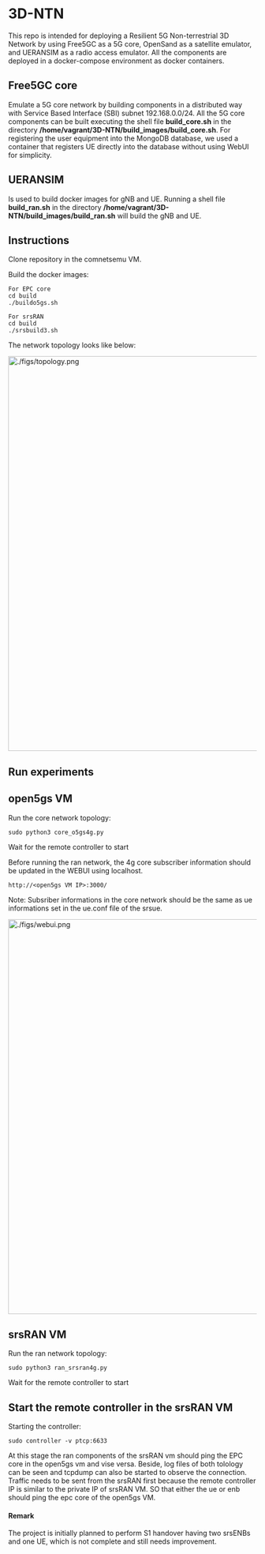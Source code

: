 # 3D-NTN
This repo is intended for deploying a Resilient 5G Non-terrestrial 3D Network by using Free5GC as a 5G core, OpenSand as a satellite emulator, and UERANSIM as a radio access emulator. All the components are deployed in a docker-compose environment as docker containers.

## Free5GC core
Emulate a 5G core network by building components in a distributed way with Service Based Interface (SBI) subnet 192.168.0.0/24.
All the 5G core components can be built executing the shell file **build_core.sh** in the directory **/home/vagrant/3D-NTN/build_images/build_core.sh**. 
For registering the user equipment into the MongoDB database, we used a container that registers UE directly into the database without using WebUI for simplicity.

## UERANSIM 
Is used to build docker images for gNB and UE. Running a shell file **build_ran.sh** in the directory **/home/vagrant/3D-NTN/build_images/build_ran.sh** will build the gNB and UE.
## Instructions

Clone repository in the comnetsemu VM.

Build the docker images:

```
For EPC core
cd build
./buildo5gs.sh
```
```
For srsRAN
cd build
./srsbuild3.sh
```
The network topology looks like below:

<img src="./figs/topology.png" title="./figs/topology.png" width=800px></img>

## Run experiments

## open5gs VM

Run the core network topology:
```
sudo python3 core_o5gs4g.py
```
Wait for the remote controller to start

Before running the ran network, the 4g core subscriber information should be updated in the WEBUI using localhost. 
```
http://<open5gs VM IP>:3000/
```

Note: Subsriber informations in the core network should be the same as ue informations set in the ue.conf file of the srsue.

<img src="./figs/webui.png" title="./figs/webui.png" width=800px></img>


## srsRAN VM

Run the ran network topology:
```
sudo python3 ran_srsran4g.py
```
Wait for the remote controller to start

## Start the remote controller in the srsRAN VM

Starting the controller:
```
sudo controller -v ptcp:6633
```
At this stage the ran components of the srsRAN vm should ping the EPC core in the open5gs vm and vise versa. Beside, log files of both tolology can be seen and tcpdump can also be started to observe the connection. Traffic needs to be sent from the srsRAN first because the remote controller IP is similar to the private IP of srsRAN VM. SO that either the ue or enb should ping the epc core of the open5gs VM.

#### Remark
The project is initially planned to perform S1 handover having two srsENBs and one UE, which is not complete and still needs improvement.


